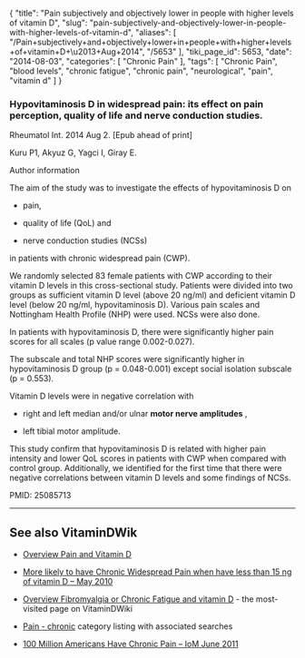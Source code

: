 {
    "title": "Pain subjectively and objectively lower in people with higher levels of vitamin D",
    "slug": "pain-subjectively-and-objectively-lower-in-people-with-higher-levels-of-vitamin-d",
    "aliases": [
        "/Pain+subjectively+and+objectively+lower+in+people+with+higher+levels+of+vitamin+D+\u2013+Aug+2014",
        "/5653"
    ],
    "tiki_page_id": 5653,
    "date": "2014-08-03",
    "categories": [
        "Chronic Pain"
    ],
    "tags": [
        "Chronic Pain",
        "blood levels",
        "chronic fatigue",
        "chronic pain",
        "neurological",
        "pain",
        "vitamin d"
    ]
}


### Hypovitaminosis D in widespread pain: its effect on pain perception, quality of life and nerve conduction studies.

Rheumatol Int. 2014 Aug 2. <span>[Epub ahead of print]</span>

Kuru P1, Akyuz G, Yagci I, Giray E.

Author information

The aim of the study was to investigate the effects of hypovitaminosis D on 

* pain, 

* quality of life (QoL) and 

* nerve conduction studies (NCSs) 

in patients with chronic widespread pain (CWP). 

We randomly selected 83 female patients with CWP according to their vitamin D levels in this cross-sectional study. Patients were divided into two groups as sufficient vitamin D level (above 20 ng/ml) and deficient vitamin D level (below 20 ng/ml, hypovitaminosis D). Various pain scales and Nottingham Health Profile (NHP) were used. NCSs were also done. 

In patients with hypovitaminosis D, there were significantly higher pain scores for all scales (p value range 0.002-0.027). 

The subscale and total NHP scores were significantly higher in hypovitaminosis D group (p = 0.048-0.001) except social isolation subscale (p = 0.553). 

Vitamin D levels were in negative correlation with 

* right and left median and/or ulnar  **motor nerve amplitudes** ,

* left tibial motor amplitude. 

This study confirm that hypovitaminosis D is related with higher pain intensity and lower QoL scores in patients with CWP when compared with control group. Additionally, we identified for the first time that there were negative correlations between vitamin D levels and some findings of NCSs.

PMID: 25085713

---

## See also VitaminDWik

* [Overview Pain and Vitamin D](/posts/overview-pain-and-vitamin-d)

* [More likely to have Chronic Widespread Pain when have less than 15 ng of vitamin D – May 2010](/posts/more-likely-to-have-chronic-widespread-pain-when-have-less-than-15-ng-of-vitamin-d)

* [Overview Fibromyalgia or Chronic Fatigue and vitamin D](/posts/overview-fibromyalgia-or-chronic-fatigue-and-vitamin-d) - the most-visited page on VitaminDWiki

* [Pain - chronic](/posts/pain-chronic) category listing with associated searches

* [100 Million Americans Have Chronic Pain – IoM June 2011](/posts/100-million-americans-have-chronic-pain-iom)